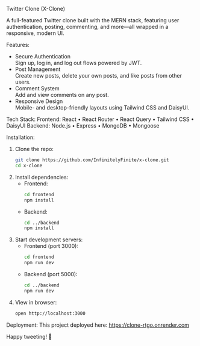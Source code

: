 Twitter Clone (X-Clone)

A full-featured Twitter clone built with the MERN stack, featuring user authentication, posting, commenting, and more—all wrapped in a responsive, modern UI.

Features:
- Secure Authentication  
  Sign up, log in, and log out flows powered by JWT.
- Post Management  
  Create new posts, delete your own posts, and like posts from other users.
- Comment System  
  Add and view comments on any post.
- Responsive Design  
  Mobile- and desktop-friendly layouts using Tailwind CSS and DaisyUI.

Tech Stack:
Frontend:
  React • React Router • React Query • Tailwind CSS • DaisyUI
Backend:
  Node.js • Express • MongoDB • Mongoose

Installation:
1. Clone the repo:
   ```bash
   git clone https://github.com/InfinitelyFinite/x-clone.git
   cd x-clone
   ```
2. Install dependencies:
   - Frontend:
     ```bash
     cd frontend
     npm install
     ```
   - Backend:
     ```bash
     cd ../backend
     npm install
     ```
3. Start development servers:
   - Frontend (port 3000):
     ```bash
     cd frontend
     npm run dev
     ```
   - Backend (port 5000):
     ```bash
     cd ../backend
     npm run dev
     ```
4. View in browser:
   ```bash
   open http://localhost:3000
   ```

Deployment:
This project deployed here: https://clone-rtgo.onrender.com

Happy tweeting! 🚀
